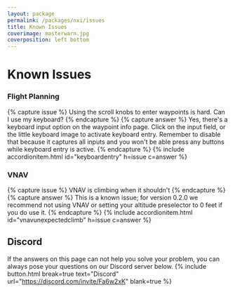 ```yaml
---
layout: package
permalink: /packages/nxi/issues
title: Known Issues
coverimage: masterwarn.jpg
coverposition: left bottom
---
```


# Known Issues

<div class="accordion accordion-flush mb-4" id="accordion">

<h3>Flight Planning</h3>
{% capture issue %}
Using the scroll knobs to enter waypoints is hard. Can I use my keyboard?
{% endcapture %}
{% capture answer %}
Yes, there's a keyboard input option on the waypoint info page. Click on the input field, or the little keyboard image to activate keyboard entry. Remember to disable that because it captures all inputs and you won't be able press any buttons while keyboard entry is active.
{% endcapture %}
{% include accordionitem.html id="keyboardentry" h=issue c=answer %}

<h3>VNAV</h3>
{% capture issue %}
VNAV is climbing when it shouldn't
{% endcapture %}
{% capture answer %}
This is a known issue; for version 0.2.0 we recommend not using VNAV or setting your altitude preselector to 0 feet if you do use it.
{% endcapture %}
{% include accordionitem.html id="vnavunexpectedclimb" h=issue c=answer %}
</div>


## Discord
If the answers on this page can not help you solve your problem, you can always pose your questions on our Discord server below.
{% include button.html break=true text="Discord" url="https://discord.com/invite/Fa6w2xK" blank=true %}